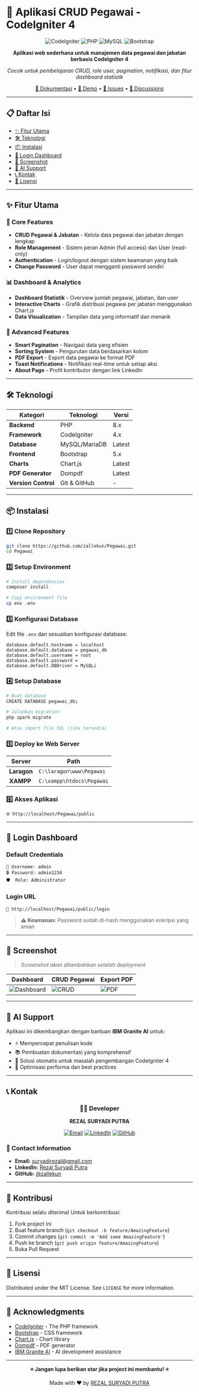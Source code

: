 # 🏢 Aplikasi CRUD Pegawai - CodeIgniter 4

<div align="center">

![CodeIgniter](https://img.shields.io/badge/CodeIgniter-4.x-EF4223?style=for-the-badge&logo=codeigniter&logoColor=white)
![PHP](https://img.shields.io/badge/PHP-8.x-777BB4?style=for-the-badge&logo=php&logoColor=white)
![MySQL](https://img.shields.io/badge/MySQL-4479A1?style=for-the-badge&logo=mysql&logoColor=white)
![Bootstrap](https://img.shields.io/badge/Bootstrap-5-7952B3?style=for-the-badge&logo=bootstrap&logoColor=white)

**Aplikasi web sederhana untuk manajemen data pegawai dan jabatan berbasis CodeIgniter 4**

*Cocok untuk pembelajaran CRUD, role user, pagination, notifikasi, dan fitur dashboard statistik*

[📖 Dokumentasi](#setup-instructions) • [🚀 Demo](#cara-login-ke-dashboard) • [🐛 Issues](https://github.com/zallekun/Pegawai/issues) • [💬 Discussions](https://github.com/zallekun/Pegawai/discussions)

</div>

---

## 📋 Daftar Isi
- [✨ Fitur Utama](#-fitur-utama)
- [🛠️ Teknologi](#️-teknologi)
- [📦 Instalasi](#-instalasi)
- [🔐 Login Dashboard](#-login-dashboard)
- [📸 Screenshot](#-screenshot)
- [🤖 AI Support](#-ai-support)
- [📞 Kontak](#-kontak)
- [📄 Lisensi](#-lisensi)

---

## ✨ Fitur Utama

### 🎯 Core Features
- **CRUD Pegawai & Jabatan** - Kelola data pegawai dan jabatan dengan lengkap
- **Role Management** - Sistem peran Admin (full access) dan User (read-only)
- **Authentication** - Login/logout dengan sistem keamanan yang baik
- **Change Password** - User dapat mengganti password sendiri

### 📊 Dashboard & Analytics
- **Dashboard Statistik** - Overview jumlah pegawai, jabatan, dan user
- **Interactive Charts** - Grafik distribusi pegawai per jabatan menggunakan Chart.js
- **Data Visualization** - Tampilan data yang informatif dan menarik

### 🔧 Advanced Features
- **Smart Pagination** - Navigasi data yang efisien
- **Sorting System** - Pengurutan data berdasarkan kolom
- **PDF Export** - Export data pegawai ke format PDF
- **Toast Notifications** - Notifikasi real-time untuk setiap aksi
- **About Page** - Profil kontributor dengan link LinkedIn

---

## 🛠️ Teknologi

| Kategori | Teknologi | Versi |
|----------|-----------|-------|
| **Backend** | PHP | 8.x |
| **Framework** | CodeIgniter | 4.x |
| **Database** | MySQL/MariaDB | Latest |
| **Frontend** | Bootstrap | 5.x |
| **Charts** | Chart.js | Latest |
| **PDF Generator** | Dompdf | Latest |
| **Version Control** | Git & GitHub | - |

---

## 📦 Instalasi

### 1️⃣ Clone Repository
```bash
git clone https://github.com/zallekun/Pegawai.git
cd Pegawai
```

### 2️⃣ Setup Environment
```bash
# Install dependencies
composer install

# Copy environment file
cp env .env
```

### 3️⃣ Konfigurasi Database
Edit file `.env` dan sesuaikan konfigurasi database:
```env
database.default.hostname = localhost
database.default.database = pegawai_db
database.default.username = root
database.default.password = 
database.default.DBDriver = MySQLi
```

### 4️⃣ Setup Database
```bash
# Buat database
CREATE DATABASE pegawai_db;

# Jalankan migration
php spark migrate

# Atau import file SQL (jika tersedia)
```

### 5️⃣ Deploy ke Web Server
| Server | Path |
|--------|------|
| **Laragon** | `C:\laragon\www\Pegawai` |
| **XAMPP** | `C:\xampp\htdocs\Pegawai` |

### 6️⃣ Akses Aplikasi
```
🌐 http://localhost/Pegawai/public
```

---

## 🔐 Login Dashboard

### Default Credentials
```
👤 Username: admin
🔒 Password: admin1234
🛡️  Role: Administrator
```

### Login URL
```
🔗 http://localhost/Pegawai/public/login
```

> **⚠️ Keamanan:** Password sudah di-hash menggunakan enkripsi yang aman

---

## 📸 Screenshot

> *Screenshot akan ditambahkan setelah deployment*

| Dashboard | CRUD Pegawai | Export PDF |
|-----------|--------------|------------|
| ![Dashboard](link) | ![CRUD](link) | ![PDF](link) |

---

## 🤖 AI Support

Aplikasi ini dikembangkan dengan bantuan **IBM Granite AI** untuk:
- ⚡ Mempercepat penulisan kode
- 📚 Pembuatan dokumentasi yang komprehensif  
- 🔧 Solusi otomatis untuk masalah pengembangan CodeIgniter 4
- 🎯 Optimisasi performa dan best practices

---

## 📞 Kontak

<div align="center">

### 👨‍💻 Developer

**REZAL SURYADI PUTRA**

[![Email](https://img.shields.io/badge/Email-D14836?style=for-the-badge&logo=gmail&logoColor=white)](mailto:suryadirezal@gmail.com)
[![LinkedIn](https://img.shields.io/badge/LinkedIn-0077B5?style=for-the-badge&logo=linkedin&logoColor=white)](https://www.linkedin.com/in/rezalsuryadiputra/)
[![GitHub](https://img.shields.io/badge/GitHub-100000?style=for-the-badge&logo=github&logoColor=white)](https://github.com/zallekun)

</div>

### 📧 Contact Information
- **Email:** suryadirezal@gmail.com
- **LinkedIn:** [Rezal Suryadi Putra](https://www.linkedin.com/in/rezalsuryadiputra/)
- **GitHub:** [@zallekun](https://github.com/zallekun)

---

## 🤝 Kontribusi

Kontribusi selalu diterima! Untuk berkontribusi:

1. Fork project ini
2. Buat feature branch (`git checkout -b feature/AmazingFeature`)
3. Commit changes (`git commit -m 'Add some AmazingFeature'`)
4. Push ke branch (`git push origin feature/AmazingFeature`)
5. Buka Pull Request

---

## 📄 Lisensi

Distributed under the MIT License. See `LICENSE` for more information.

---

## 🙏 Acknowledgments

- [CodeIgniter](https://codeigniter.com/) - The PHP framework
- [Bootstrap](https://getbootstrap.com/) - CSS framework
- [Chart.js](https://www.chartjs.org/) - Chart library
- [Dompdf](https://github.com/dompdf/dompdf) - PDF generator
- [IBM Granite AI](https://www.ibm.com/granite) - AI development assistance

---

<div align="center">

**⭐ Jangan lupa berikan star jika project ini membantu! ⭐**

Made with ❤️ by [REZAL SURYADI PUTRA](https://github.com/zallekun)

</div>
